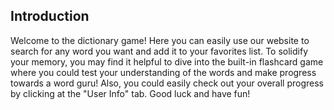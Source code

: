 ## Introduction

Welcome to the dictionary game! Here you can easily use our website to search for any word you want and add it to your favorites list. To solidify your memory, you may find it helpful to dive into the built-in flashcard game where you could test your understanding of the words and make progress towards a word guru! Also, you could easily check out your overall progress by clicking at the "User Info" tab. Good luck and have fun!
